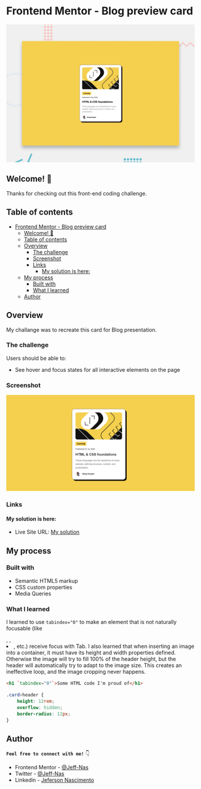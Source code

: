 # Frontend Mentor - Blog preview card

![Design preview for the Blog preview card coding challenge](./preview.jpg)

## Welcome! 👋

Thanks for checking out this front-end coding challenge.

## Table of contents

- [Frontend Mentor - Blog preview card](#frontend-mentor---blog-preview-card)
  - [Welcome! 👋](#welcome-)
  - [Table of contents](#table-of-contents)
  - [Overview](#overview)
    - [The challenge](#the-challenge)
    - [Screenshot](#screenshot)
    - [Links](#links)
      - [My solution is here:](#my-solution-is-here)
  - [My process](#my-process)
    - [Built with](#built-with)
    - [What I learned](#what-i-learned)
  - [Author](#author)



## Overview

My challange was to recreate this card for Blog presentation. 

### The challenge

Users should be able to:

- See hover and focus states for all interactive elements on the page

### Screenshot

![](./assets/images/screen-shot.png)


### Links

#### My solution is here: 
- Live Site URL: [My solution](https://jeff-nas.github.io/Mentor-beginner-blog-previw-card/)

## My process

### Built with

- Semantic HTML5 markup
- CSS custom properties
- Media Queries


### What I learned

I learned to use `tabindex="0"` to make an element that is not naturally focusable (like <div>, <span>, <li>, etc.) receive focus with Tab.
I also learned that when inserting an image into a container, it must have its height and width properties defined. Otherwise the image will try to fill 100% of the header height, but the header will automatically try to adapt to the image size. This creates an ineffective loop, and the image cropping never happens.


```html
<h1 `tabindex="0"`>Some HTML code I'm proud of</h1>
```
```css
.card>header {
    height: 12rem;
    overflow: hidden;
    border-radius: 12px;
}
```

## Author
 **`Feel free to connect with me!`**  👇
- Frontend Mentor - [@Jeff-Nas](https://www.frontendmentor.io/profile/Jeff-Nas)
- Twitter - [@Jeff-Nas](https://x.com/Jeferso65230539)
- Linkedin - [Jeferson Nascimento]()



